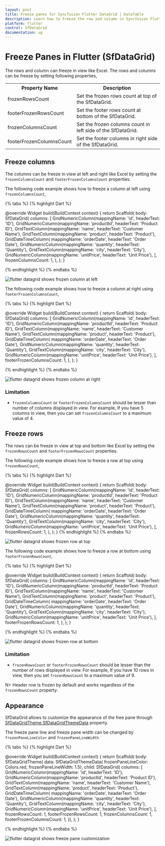 ```yaml
---
layout: post
title: Freeze panes for Syncfusion Flutter DataGrid | DataTable
description: Learn how to freeze the row and column in Syncfusion Flutter DataGrid with support to customize the freeze count in the runtime.
platform: flutter
control: SfDataGrid
documentation: ug
---
```


# Freeze Panes in Flutter (SfDataGrid)

The rows and column can freeze in view like Excel. The rows and columns can be freeze by setting following properties,

<table>
<tr>
<th> Property Name </th>
<th> Description </th>
</tr>
<tr>
<td>
frozenRowsCount
</td>
<td>
Set the frozen rows count at top of the SfDataGrid.
</td>
</tr>
<tr>
<td>
footerFrozenRowsCount
</td>
<td>
Set the footer rows count at bottom of the SfDataGrid.
</td>
</tr>
<tr>
<td>
frozenColumnsCount
</td>
<td>
Set the frozen columns count in left side of the SfDataGrid.
</td>
</tr>
<tr>
<td>
footerFrozenColumnsCount
</td>
<td>
Set the footer columns in right side of the SfDataGrid.
</td>
</tr>
</table>

## Freeze columns

The columns can be freeze in view at left and right like Excel by setting the `frozenColumnsCount` and `footerFrozenColumnsCount` properties.

The following code example shows how to freeze a column at left using `frozenColumnsCount`,

{% tabs %}
{% highlight Dart %}

@override
Widget build(BuildContext context) {
    return Scaffold(
        body: SfDataGrid(
        columns: [
          GridNumericColumn(mappingName: 'id', headerText: 'ID'),
          GridNumericColumn(mappingName: 'productId', headerText: 'Product ID'),
          GridTextColumn(mappingName: 'name', headerText: 'Customer Name'),
          GridTextColumn(mappingName: 'product', headerText: 'Product'),
          GridDateTimeColumn(
              mappingName: 'orderDate', headerText: 'Order Date'),
          GridNumericColumn(mappingName: 'quantity', headerText: 'Quantity'),
          GridTextColumn(mappingName: 'city', headerText: 'City'),
          GridNumericColumn(mappingName: 'unitPrice', headerText: 'Unit Price'),
        ],
        frozenColumnsCount: 1,
        ),
    );
}

{% endhighlight %}
{% endtabs %}

![flutter datagrid shows frozen column at left](images/frozen-pane/flutter-datagrid-frozen-column.gif)

The following code example shows how to freeze a column at right using `footerFrozenColumnsCount`,

{% tabs %}
{% highlight Dart %}

@override
Widget build(BuildContext context) {
    return Scaffold(
        body: SfDataGrid(
        columns: [
          GridNumericColumn(mappingName: 'id', headerText: 'ID'),
          GridNumericColumn(mappingName: 'productId', headerText: 'Product ID'),
          GridTextColumn(mappingName: 'name', headerText: 'Customer Name'),
          GridTextColumn(mappingName: 'product', headerText: 'Product'),
          GridDateTimeColumn(
              mappingName: 'orderDate', headerText: 'Order Date'),
          GridNumericColumn(mappingName: 'quantity', headerText: 'Quantity'),
          GridTextColumn(mappingName: 'city', headerText: 'City'),
          GridNumericColumn(mappingName: 'unitPrice', headerText: 'Unit Price'),
        ],
        footerFrozenColumnsCount: 1,
        ),
    );
}

{% endhighlight %}
{% endtabs %}

![flutter datagrid shows frozen column at right](images/frozen-pane/flutter-datagrid-footer-frozen-column.png)

### Limitation

* `frozenColumnsCount` or  `footerFrozenColumnsCount` should be lesser than number of columns displayed in view. For example, If you have 5 columns in view, then you can set `frozenColumnsCount` to a maximum value of 4.

## Freeze rows

The rows can be freeze in view at top and bottom like Excel by setting the `frozenRowsCount` and `footerFrozenRowsCount` properties.

The following code example shows how to freeze a row at top using `frozenRowsCount`,

{% tabs %}
{% highlight Dart %}

@override
Widget build(BuildContext context) {
    return Scaffold(
        body: SfDataGrid(
        columns: [
          GridNumericColumn(mappingName: 'id', headerText: 'ID'),
          GridNumericColumn(mappingName: 'productId', headerText: 'Product ID'),
          GridTextColumn(mappingName: 'name', headerText: 'Customer Name'),
          GridTextColumn(mappingName: 'product', headerText: 'Product'),
          GridDateTimeColumn(
              mappingName: 'orderDate', headerText: 'Order Date'),
          GridNumericColumn(mappingName: 'quantity', headerText: 'Quantity'),
          GridTextColumn(mappingName: 'city', headerText: 'City'),
          GridNumericColumn(mappingName: 'unitPrice', headerText: 'Unit Price'),
        ],
        frozenRowsCount: 1,
        ),
    );
}
{% endhighlight %}
{% endtabs %}

![flutter datagrid shows frozen row at top](images/frozen-pane/flutter-datagrid-frozen-row.gif)

The following code example shows how to freeze a row at bottom using `footerFrozenRowsCount`,

{% tabs %}
{% highlight Dart %}

@override
Widget build(BuildContext context) {
    return Scaffold(
        body: SfDataGrid(
        columns: [
          GridNumericColumn(mappingName: 'id', headerText: 'ID'),
          GridNumericColumn(mappingName: 'productId', headerText: 'Product ID'),
          GridTextColumn(mappingName: 'name', headerText: 'Customer Name'),
          GridTextColumn(mappingName: 'product', headerText: 'Product'),
          GridDateTimeColumn(
              mappingName: 'orderDate', headerText: 'Order Date'),
          GridNumericColumn(mappingName: 'quantity', headerText: 'Quantity'),
          GridTextColumn(mappingName: 'city', headerText: 'City'),
          GridNumericColumn(mappingName: 'unitPrice', headerText: 'Unit Price'),
        ],
        footerFrozenRowsCount: 1,
        ),
    );
}

{% endhighlight %}
{% endtabs %}

![flutter datagrid shows frozen row at bottom](images/frozen-pane/flutter-datagrid-footer-frozen-row.png)

### Limitation

* `frozenRowsCount` or `footerFrozenRowsCount` should be lesser than the number of rows displayed in view. For example, If you have 10 rows in view, then you set `frozenRowsCount` to a maximum value of 9.

N> Header row is frozen by default and works regardless of the `frozenRowsCount` property.

## Appearance

SfDataGrid allows to customize the appearance of the free pane through [SfDataGridTheme.SfDataGridThemeData](https://pub.dev/documentation/syncfusion_flutter_core/latest/theme/SfDataGridThemeData-class.html) property.

The freeze pane line and freeze pane width can be changed by `frozenPaneLineColor` and `frozenPaneLineWidth`. 

{% tabs %}
{% highlight Dart %}

@override
Widget build(BuildContext context) {
    return Scaffold(
        body: SfDataGridTheme(
            data: SfDataGridThemeData(
                frozenPaneLineColor: Colors.red, frozenPaneLineWidth: 1.5),
            child: SfDataGrid(
            columns: [
              GridNumericColumn(mappingName: 'id', headerText: 'ID'),
              GridNumericColumn(mappingName: 'productId', headerText: 'Product ID'),
              GridTextColumn(mappingName: 'name', headerText: 'Customer Name'),
              GridTextColumn(mappingName: 'product', headerText: 'Product'),
              GridDateTimeColumn(
                    mappingName: 'orderDate', headerText: 'Order Date'),
              GridNumericColumn(mappingName: 'quantity', headerText: 'Quantity'),
              GridTextColumn(mappingName: 'city', headerText: 'City'),
              GridNumericColumn(mappingName: 'unitPrice', headerText: 'Unit Price'),
            ],
            frozenRowsCount: 1,
            footerFrozenRowsCount: 1,
            frozenColumnsCount: 1,
            footerFrozenColumnsCount: 1,
            )),
    );
}

{% endhighlight %}
{% endtabs %}

![flutter datagrid shows freeze pane customization ](images/frozen-pane/flutter-datagrid-frozen-pane-customization.png)